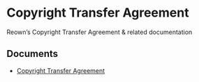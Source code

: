 # Copyright Transfer Agreement
Reown’s Copyright Transfer Agreement &amp; related documentation

## Documents
* [Copyright Transfer Agreement](/copyright-transfer-agreement/v1/Copyright-Transfer-Agreement-GITHUB.pdf)
